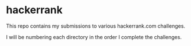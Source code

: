 hackerrank
==========

This repo contains my submissions to various hackerrank.com challenges.

I will be numbering each directory in the order I complete the challenges.